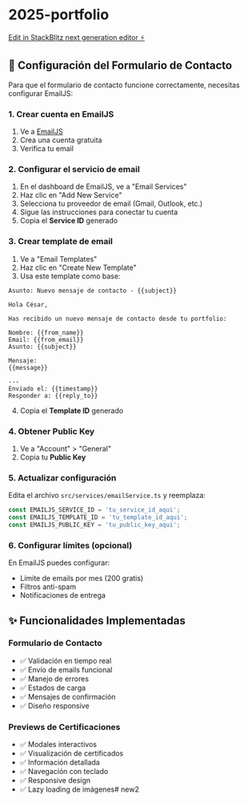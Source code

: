 # 2025-portfolio

[Edit in StackBlitz next generation editor ⚡️](https://stackblitz.com/~/github.com/jungji777/2025-portfolio)

## 📧 Configuración del Formulario de Contacto

Para que el formulario de contacto funcione correctamente, necesitas configurar EmailJS:

### 1. Crear cuenta en EmailJS
1. Ve a [EmailJS](https://www.emailjs.com/)
2. Crea una cuenta gratuita
3. Verifica tu email

### 2. Configurar el servicio de email
1. En el dashboard de EmailJS, ve a "Email Services"
2. Haz clic en "Add New Service"
3. Selecciona tu proveedor de email (Gmail, Outlook, etc.)
4. Sigue las instrucciones para conectar tu cuenta
5. Copia el **Service ID** generado

### 3. Crear template de email
1. Ve a "Email Templates"
2. Haz clic en "Create New Template"
3. Usa este template como base:

```
Asunto: Nuevo mensaje de contacto - {{subject}}

Hola César,

Has recibido un nuevo mensaje de contacto desde tu portfolio:

Nombre: {{from_name}}
Email: {{from_email}}
Asunto: {{subject}}

Mensaje:
{{message}}

---
Enviado el: {{timestamp}}
Responder a: {{reply_to}}
```

4. Copia el **Template ID** generado

### 4. Obtener Public Key
1. Ve a "Account" > "General"
2. Copia tu **Public Key**

### 5. Actualizar configuración
Edita el archivo `src/services/emailService.ts` y reemplaza:

```typescript
const EMAILJS_SERVICE_ID = 'tu_service_id_aqui';
const EMAILJS_TEMPLATE_ID = 'tu_template_id_aqui';
const EMAILJS_PUBLIC_KEY = 'tu_public_key_aqui';
```

### 6. Configurar límites (opcional)
En EmailJS puedes configurar:
- Límite de emails por mes (200 gratis)
- Filtros anti-spam
- Notificaciones de entrega

## ✨ Funcionalidades Implementadas

### Formulario de Contacto
- ✅ Validación en tiempo real
- ✅ Envío de emails funcional
- ✅ Manejo de errores
- ✅ Estados de carga
- ✅ Mensajes de confirmación
- ✅ Diseño responsive

### Previews de Certificaciones
- ✅ Modales interactivos
- ✅ Visualización de certificados
- ✅ Información detallada
- ✅ Navegación con teclado
- ✅ Responsive design
- ✅ Lazy loading de imágenes# new2
